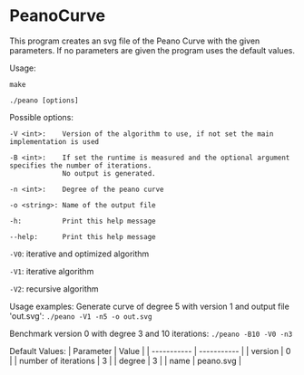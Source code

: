 # PeanoCurve
This program creates an svg file of the Peano Curve with the given parameters. If no parameters are given the program uses the default values.

Usage:
```
make
```

```
./peano [options]
```

Possible options:
```
-V <int>:    Version of the algorithm to use, if not set the main implementation is used

-B <int>:    If set the runtime is measured and the optional argument specifies the number of iterations. 
             No output is generated.

-n <int>:    Degree of the peano curve

-o <string>: Name of the output file

-h:          Print this help message

--help:      Print this help message
```

```-V0```: iterative and optimized algorithm

```-V1```: iterative algorithm

```-V2```: recursive algorithm

Usage examples:
Generate curve of degree 5 with version 1 and output file 'out.svg': ```./peano -V1 -n5 -o out.svg```

Benchmark version 0 with degree 3 and 10 iterations: ```./peano -B10 -V0 -n3```

Default Values:
| Parameter             | Value          |
| -----------           | -----------    |
| version               | 0              |
| number of iterations  | 3              |
| degree                | 3              |
| name                  | peano.svg      |
